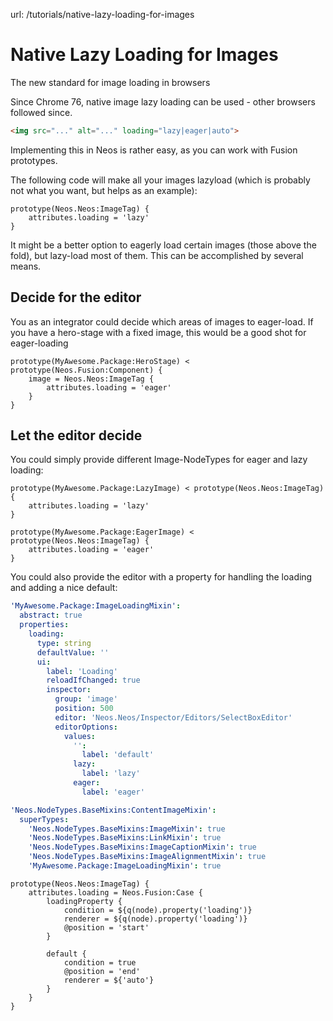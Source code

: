 url: /tutorials/native-lazy-loading-for-images
# Native Lazy Loading for Images

The new standard for image loading in browsers

Since Chrome 76, native image lazy loading can be used - other browsers followed since. 

```html
<img src="..." alt="..." loading="lazy|eager|auto">
```

Implementing this in Neos is rather easy, as you can work with Fusion prototypes.

The following code will make all your images lazyload (which is probably not what you want, but helps as an example):

```neosfusion
prototype(Neos.Neos:ImageTag) {
    attributes.loading = 'lazy'
}
```

It might be a better option to eagerly load certain images (those above the fold), but lazy-load most of them. This can be accomplished by several means.

## Decide for the editor

You as an integrator could decide which areas of images to eager-load. If you have a hero-stage with a fixed image, this would be a good shot for eager-loading

```neosfusion
prototype(MyAwesome.Package:HeroStage) < prototype(Neos.Fusion:Component) {
	image = Neos.Neos:ImageTag {
        attributes.loading = 'eager'
    }
}
```

## Let the editor decide

You could simply provide different Image-NodeTypes for eager and lazy loading:

```neosfusion
prototype(MyAwesome.Package:LazyImage) < prototype(Neos.Neos:ImageTag) {
    attributes.loading = 'lazy'
}
																	  
prototype(MyAwesome.Package:EagerImage) < prototype(Neos.Neos:ImageTag) {
    attributes.loading = 'eager'
}
```

You could also provide the editor with a property for handling the loading and adding a nice default:

```yaml
'MyAwesome.Package:ImageLoadingMixin':
  abstract: true
  properties:
    loading:
      type: string
      defaultValue: ''
      ui:
        label: 'Loading'
        reloadIfChanged: true
        inspector:
          group: 'image'
          position: 500
          editor: 'Neos.Neos/Inspector/Editors/SelectBoxEditor'
          editorOptions:
            values:
              '':
                label: 'default'
              lazy:
                label: 'lazy'
              eager:
                label: 'eager'

'Neos.NodeTypes.BaseMixins:ContentImageMixin':
  superTypes:
    'Neos.NodeTypes.BaseMixins:ImageMixin': true
    'Neos.NodeTypes.BaseMixins:LinkMixin': true
    'Neos.NodeTypes.BaseMixins:ImageCaptionMixin': true
    'Neos.NodeTypes.BaseMixins:ImageAlignmentMixin': true
    'MyAwesome.Package:ImageLoadingMixin': true

```

```neosfusion
prototype(Neos.Neos:ImageTag) {
    attributes.loading = Neos.Fusion:Case {
        loadingProperty {
            condition = ${q(node).property('loading')}
            renderer = ${q(node).property('loading')}
            @position = 'start'
        }

        default {
            condition = true
            @position = 'end'
            renderer = ${'auto'}
        }
    }
}

```